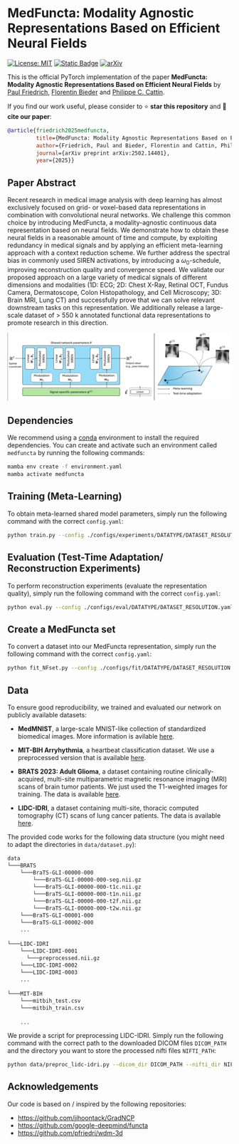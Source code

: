 # MedFuncta: Modality Agnostic Representations Based on Efficient Neural Fields
[![License: MIT](https://img.shields.io/badge/License-MIT-yellow.svg)](https://opensource.org/licenses/MIT)
[![Static Badge](https://img.shields.io/badge/Project-page-blue)](https://pfriedri.github.io/medfuncta-io/)
[![arXiv](https://img.shields.io/badge/arXiv-2502.14401-b31b1b.svg)](https://arxiv.org/abs/2502.14401)

This is the official PyTorch implementation of the paper **MedFuncta: Modality Agnostic Representations Based on Efficient Neural Fields** by [Paul Friedrich](https://pfriedri.github.io/), [Florentin Bieder](https://dbe.unibas.ch/en/persons/florentin-bieder/) and [Philippe C. Cattin](https://dbe.unibas.ch/en/persons/philippe-claude-cattin/).

If you find our work useful, please consider to :star: **star this repository** and :memo: **cite our paper**:
```bibtex
@article{friedrich2025medfuncta,
         title={MedFuncta: Modality Agnostic Representations Based on Efficient Neural Fields},
         author={Friedrich, Paul and Bieder, Florentin and Cattin, Philippe C},
         journal={arXiv preprint arXiv:2502.14401},
         year={2025}}
```
## Paper Abstract
Recent research in medical image analysis with deep learning has almost exclusively focused on grid- or voxel-based data representations in combination with convolutional neural networks. 
We challenge this common choice by introducing MedFuncta, a modality-agnostic continuous data representation based on neural fields. 
We demonstrate how to obtain these neural fields in a reasonable amount of time and compute, by exploiting redundancy in medical signals and by applying an efficient meta-learning approach with a context reduction scheme. 
We further address the spectral bias in commonly used SIREN activations, by introducing a $\omega_0$-schedule, improving reconstruction quality and convergence speed. 
We validate our proposed approach on a large variety of medical signals of different dimensions and modalities (1D: ECG; 2D: Chest X-Ray, Retinal OCT, Fundus Camera, Dermatoscope, Colon Histopathology, and Cell Microscopy; 3D: Brain MRI, Lung CT) and successfully prove that we can solve relevant downstream tasks on this representation. 
We additionally release a large-scale dataset of > 550 k annotated functional data representations to promote research in this direction.

<p>
    <img width="750" src="assets/overview.png"/>
</p>

## Dependencies
We recommend using a [conda](https://github.com/conda-forge/miniforge#mambaforge) environment to install the required dependencies.
You can create and activate such an environment called `medfuncta` by running the following commands:
```sh
mamba env create -f environment.yaml
mamba activate medfuncta
```
## Training (Meta-Learning)
To obtain meta-learned shared model parameters, simply run the following command with the correct `config.yaml`:
```sh
python train.py --config ./configs/experiments/DATATYPE/DATASET_RESOLUTION.yaml
```

## Evaluation (Test-Time Adaptation/ Reconstruction Experiments)
To perform reconstruction experiments (evaluate the representation quality), simply run the following command with the correct `config.yaml`:
```sh
python eval.py --config ./configs/eval/DATATYPE/DATASET_RESOLUTION.yaml
```
## Create a MedFuncta set
To convert a dataset into our MedFuncta representation, simply run the following command with the correct `config.yaml`:
```sh
python fit_NFset.py --config ./configs/fit/DATATYPE/DATASET_RESOLUTION.yaml
```


## Data
To ensure good reproducibility, we trained and evaluated our network on publicly available datasets:
* **MedMNIST**, a large-scale MNIST-like collection of standardized biomedical images. More information is avilable [here](https://medmnist.com/).

* **MIT-BIH Arryhythmia**, a heartbeat classification dataset. We use a preprocessed version that is available [here](https://www.kaggle.com/datasets/shayanfazeli/heartbeat).

* **BRATS 2023: Adult Glioma**, a dataset containing routine clinically-acquired, multi-site multiparametric magnetic resonance imaging (MRI) scans of brain tumor patients. We just used the T1-weighted images for training. The data is available [here](https://www.synapse.org/#!Synapse:syn51514105).

* **LIDC-IDRI**, a dataset containing multi-site, thoracic computed tomography (CT) scans of lung cancer patients. The data is available [here](https://wiki.cancerimagingarchive.net/pages/viewpage.action?pageId=1966254).

The provided code works for the following data structure (you might need to adapt the directories in `data/dataset.py`):
```
data
└───BRATS
    └───BraTS-GLI-00000-000
        └───BraTS-GLI-00000-000-seg.nii.gz
        └───BraTS-GLI-00000-000-t1c.nii.gz
        └───BraTS-GLI-00000-000-t1n.nii.gz
        └───BraTS-GLI-00000-000-t2f.nii.gz
        └───BraTS-GLI-00000-000-t2w.nii.gz  
    └───BraTS-GLI-00001-000
    └───BraTS-GLI-00002-000
    ...

└───LIDC-IDRI
    └───LIDC-IDRI-0001
      └───preprocessed.nii.gz
    └───LIDC-IDRI-0002
    └───LIDC-IDRI-0003
    ...
    
└───MIT-BIH
    └───mitbih_test.csv
    └───mitbih_train.csv
    
    ...
```
We provide a script for preprocessing LIDC-IDRI. Simply run the following command with the correct path to the downloaded DICOM files `DICOM_PATH` and the directory you want to store the processed nifti files `NIFTI_PATH`:
```sh
python data/preproc_lidc-idri.py --dicom_dir DICOM_PATH --nifti_dir NIFTI_PATH
```

## Acknowledgements
Our code is based on / inspired by the following repositories:
* https://github.com/jihoontack/GradNCP 
* https://github.com/google-deepmind/functa
* https://github.com/pfriedri/wdm-3d
